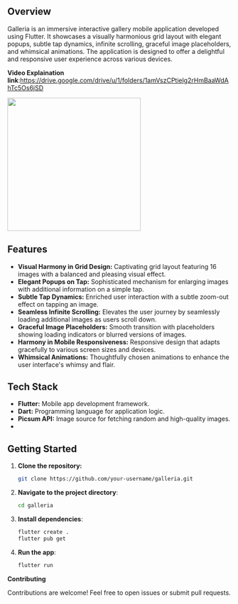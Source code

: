 


## Overview

Galleria is an immersive interactive gallery mobile application developed using Flutter. It showcases a visually harmonious grid layout with elegant popups, subtle tap dynamics, infinite scrolling, graceful image placeholders, and whimsical animations. The application is designed to offer a delightful and responsive user experience across various devices.


**Video Explaination link**:https://drive.google.com/drive/u/1/folders/1amVszCPtielg2rHmBaaWdAhTc5Os6jSD

<img src="https://github.com/its-samarth/galleria/assets/72015046/c6e7d55a-774e-48dd-9305-ab56b3b55497" width="300">


## Features

- **Visual Harmony in Grid Design:** Captivating grid layout featuring 16 images with a balanced and pleasing visual effect.
- **Elegant Popups on Tap:** Sophisticated mechanism for enlarging images with additional information on a simple tap.
- **Subtle Tap Dynamics:** Enriched user interaction with a subtle zoom-out effect on tapping an image.
- **Seamless Infinite Scrolling:** Elevates the user journey by seamlessly loading additional images as users scroll down.
- **Graceful Image Placeholders:** Smooth transition with placeholders showing loading indicators or blurred versions of images.
- **Harmony in Mobile Responsiveness:** Responsive design that adapts gracefully to various screen sizes and devices.
- **Whimsical Animations:** Thoughtfully chosen animations to enhance the user interface's whimsy and flair.

## Tech Stack

- **Flutter:** Mobile app development framework.
- **Dart:** Programming language for application logic.
- **Picsum API:** Image source for fetching random and high-quality images.
- 


## Getting Started

1. **Clone the repository:**

   ```bash
   git clone https://github.com/your-username/galleria.git
2. **Navigate to the project directory**:

	 ```bash
	cd galleria
3.  **Install dependencies**:

	```bash
 	flutter create .
	flutter pub get
4.  **Run the app**:

	```bash
	flutter run
**Contributing**

Contributions are welcome! Feel free to open issues or submit pull requests.
